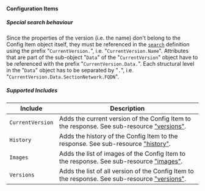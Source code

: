 #### Configuration Items

##### Special search behaviour

Since the properties of the version (i.e. the name) don't belong to the Config Item object itself, they must be referenced in the [```search```](#search_objects) definition using the prefix "```CurrentVersion.```", i.e. "```CurrentVersion.Name```". Attributes that are part of the sub-object "```Data```" of the "```CurrentVersion```" object have to be referenced with the prefix "```CurrentVersion.Data.```". Each structural level in the "```Data```" object has to be separated by "```.```", i.e. "```CurrentVersion.Data.SectionNetwork.FQDN```".

##### Supported Includes

|Include|Description|
|-|-|
|```CurrentVersion```|Adds the current version of the Config Item to the response. See sub-resource ["versions"](#cmdb_configitems__configitemid__versions_get).|
|```History```|Adds the history of the Config Item to the response. See sub-resource ["history"](#cmdb_configitems__configitemid__history_get).|
|```Images```|Adds the list of images of the Config Item to the response. See sub-resource ["images"](#cmdb_configitems__configitemid__images_get).|
|```Versions```|Adds the list of all version of the Config Item to the response. See sub-resource ["versions"](#cmdb_configitems__configitemid__versions_get).|